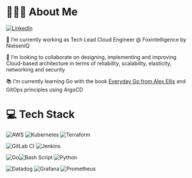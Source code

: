 # 👨🏾‍💻 About Me

[![LinkedIn](https://img.shields.io/badge/LinkedIn-%230077B5.svg?style=for-the-badge&logo=linkedin&logoColor=white)](https://linkedin.com/in/vramahandry) 

📍 I’m currently working as Tech Lead Cloud Engineer @ Foxintelligence by NielsenIQ

🤝 I’m looking to collaborate on designing, implementing and improving Cloud-based architecture in terms of reliability, scalability, elasticity, networking and security

📚 I’m currently learning Go with the book [Everyday Go from Alex Ellis](https://openfaas.gumroad.com/l/everyday-golang) and GitOps principles using ArgoCD

# 💻 Tech Stack
![AWS](https://img.shields.io/badge/AWS-%23FF9900.svg?style=for-the-badge&logo=amazon-aws&logoColor=white) ![Kubernetes](https://img.shields.io/badge/kubernetes-%23326ce5.svg?style=for-the-badge&logo=kubernetes&logoColor=white) ![Terraform](https://img.shields.io/badge/terraform-%235835CC.svg?style=for-the-badge&logo=terraform&logoColor=white)

![GitLab CI](https://img.shields.io/badge/gitlab%20CI-%23181717.svg?style=for-the-badge&logo=gitlab&logoColor=#ff5733)
![Jenkins](https://img.shields.io/badge/jenkins-%23181717.svg?style=for-the-badge&logo=jenkins&logoColor=#D24939)

![Go](https://img.shields.io/badge/go-%2300ADD8.svg?style=for-the-badge&logo=go&logoColor=white)![Bash Script](https://img.shields.io/badge/bash_script-%23121011.svg?style=for-the-badge&logo=gnu-bash&logoColor=white)
![Python](https://img.shields.io/badge/python-%23121011.svg?style=for-the-badge&logo=python&logoColor=#3776AB)

![Datadog](https://img.shields.io/badge/datadog-%23632CA6.svg?style=for-the-badge&logo=datadog&logoColor=white)   ![Grafana](https://img.shields.io/badge/grafana-%23F46800.svg?style=for-the-badge&logo=grafana&logoColor=white)  ![Prometheus](https://img.shields.io/badge/Prometheus-E6522C?style=for-the-badge&logo=Prometheus&logoColor=white)




<!-- # 📊 GitHub Stats:
![](https://github-readme-stats.vercel.app/api?username=vramahandry&theme=merko&hide_border=true&include_all_commits=true&count_private=true)<br/>
![](https://github-readme-streak-stats.herokuapp.com/?user=vramahandry&theme=merko&hide_border=true)<br/>
![](https://github-readme-stats.vercel.app/api/top-langs/?username=vramahandry&theme=merko&hide_border=true&include_all_commits=true&count_private=true&layout=compact)

Proudly created with GPRM ( https://gprm.itsvg.in )

**vramahandry/vramahandry** is a ✨ _special_ ✨ repository because its `README.md` (this file) appears on your GitHub profile.

Here are some ideas to get you started:

- 🔭 I’m currently working on ...
- 🌱 I’m currently learning ...
- 👯 I’m looking to collaborate on ...
- 🤔 I’m looking for help with ...
- 💬 Ask me about ...
- 📫 How to reach me: ...
- 😄 Pronouns: ...
- ⚡ Fun fact: ...
-->
